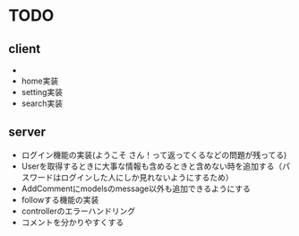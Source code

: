 # TODO

## client

-
- home実装
- setting実装
- search実装

## server

- ログイン機能の実装(ようこそ さん！って返ってくるなどの問題が残ってる)
- Userを取得するときに大事な情報も含めるときと含めない時を追加する（パスワードはログインした人にしか見れないようにするため）
- AddCommentにmodelsのmessage以外も追加できるようにする
- followする機能の実装
- controllerのエラーハンドリング
- コメントを分かりやすくする
